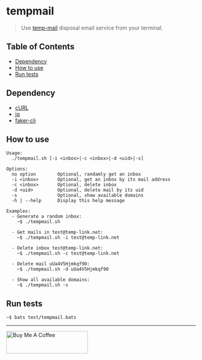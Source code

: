 # tempmail

> Use [temp-mail](https://temp-mail.org/) disposal email service from your terminal.

## Table of Contents

- [Dependency](#dependency)
- [How to use](#how-to-use)
- [Run tests](#run-tests)

## Dependency

- [cURL](https://curl.haxx.se/download.html)
- [jq](https://stedolan.github.io/jq/)
- [faker-cli](https://github.com/lestoni/faker-cli)

## How to use

```
Usage:
  ./tempmail.sh [-i <inbox>|-c <inbox>|-d <uid>|-s]

Options:
  no option        Optional, randamly get an inbox
  -i <inbox>       Optional, get an inbox by its mail address
  -c <inbox>       Optional, delete inbox
  -d <uid>         Optional, delete mail by its uid
  -s               Optional, show available domains
  -h | --help      Display this help message

Examples:
  - Generate a random inbox:
    ~$ ./tempmail.sh

  - Get mails in test@temp-link.net:
    ~$ ./tempmail.sh -i test@temp-link.net

  - Delete inbox test@temp-link.net:
    ~$ ./tempmail.sh -c test@temp-link.net

  - Delete mail uUa4V5Hjmkqf9O:
    ~$ ./tempmail.sh -d uUa4V5Hjmkqf9O

  - Show all available domains:
    ~$ ./tempmail.sh -s
```

## Run tests

```
~$ bats test/tempmail.bats
```

---

<a href="https://www.buymeacoffee.com/kevcui" target="_blank"><img src="https://cdn.buymeacoffee.com/buttons/v2/default-orange.png" alt="Buy Me A Coffee" height="60px" width="217px"></a>